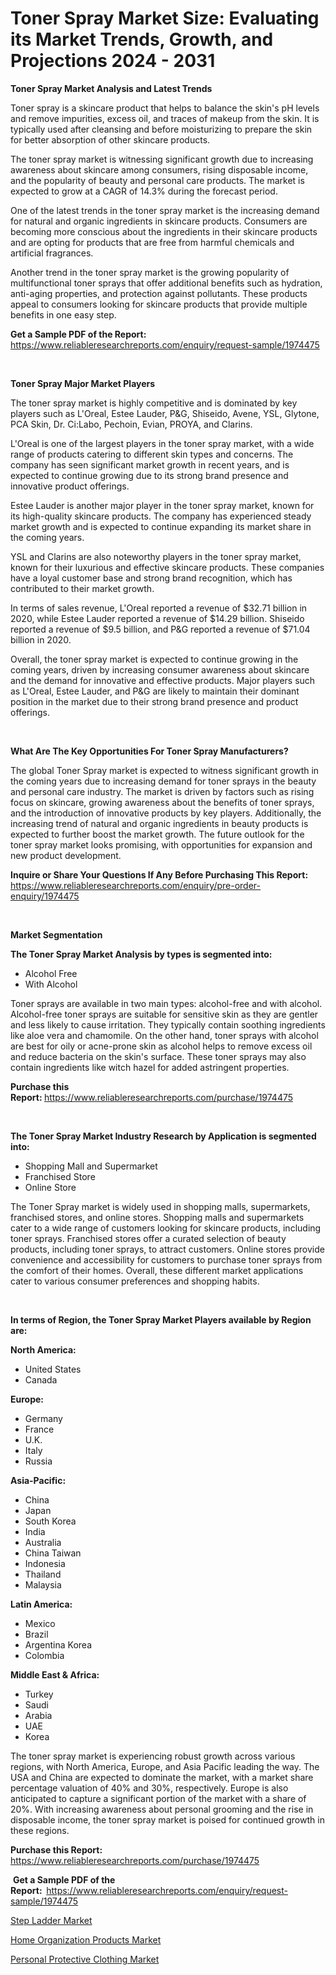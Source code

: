 <p><h1>Toner Spray Market Size: Evaluating its Market Trends, Growth, and Projections 2024 - 2031</h1></p><p><strong>Toner Spray Market Analysis and Latest Trends</strong></p>
<p><p>Toner spray is a skincare product that helps to balance the skin's pH levels and remove impurities, excess oil, and traces of makeup from the skin. It is typically used after cleansing and before moisturizing to prepare the skin for better absorption of other skincare products.</p><p>The toner spray market is witnessing significant growth due to increasing awareness about skincare among consumers, rising disposable income, and the popularity of beauty and personal care products. The market is expected to grow at a CAGR of 14.3% during the forecast period.</p><p>One of the latest trends in the toner spray market is the increasing demand for natural and organic ingredients in skincare products. Consumers are becoming more conscious about the ingredients in their skincare products and are opting for products that are free from harmful chemicals and artificial fragrances.</p><p>Another trend in the toner spray market is the growing popularity of multifunctional toner sprays that offer additional benefits such as hydration, anti-aging properties, and protection against pollutants. These products appeal to consumers looking for skincare products that provide multiple benefits in one easy step.</p></p>
<p><strong>Get a Sample PDF of the Report:&nbsp;</strong> <a href="https://www.reliableresearchreports.com/enquiry/request-sample/1974475">https://www.reliableresearchreports.com/enquiry/request-sample/1974475</a></p>
<p>&nbsp;</p>
<p><strong>Toner Spray Major Market Players</strong></p>
<p><p>The toner spray market is highly competitive and is dominated by key players such as L'Oreal, Estee Lauder, P&G, Shiseido, Avene, YSL, Glytone, PCA Skin, Dr. Ci:Labo, Pechoin, Evian, PROYA, and Clarins.</p><p>L'Oreal is one of the largest players in the toner spray market, with a wide range of products catering to different skin types and concerns. The company has seen significant market growth in recent years, and is expected to continue growing due to its strong brand presence and innovative product offerings.</p><p>Estee Lauder is another major player in the toner spray market, known for its high-quality skincare products. The company has experienced steady market growth and is expected to continue expanding its market share in the coming years.</p><p>YSL and Clarins are also noteworthy players in the toner spray market, known for their luxurious and effective skincare products. These companies have a loyal customer base and strong brand recognition, which has contributed to their market growth.</p><p>In terms of sales revenue, L'Oreal reported a revenue of $32.71 billion in 2020, while Estee Lauder reported a revenue of $14.29 billion. Shiseido reported a revenue of $9.5 billion, and P&G reported a revenue of $71.04 billion in 2020. </p><p>Overall, the toner spray market is expected to continue growing in the coming years, driven by increasing consumer awareness about skincare and the demand for innovative and effective products. Major players such as L'Oreal, Estee Lauder, and P&G are likely to maintain their dominant position in the market due to their strong brand presence and product offerings.</p></p>
<p>&nbsp;</p>
<p><strong>What Are The Key Opportunities For Toner Spray Manufacturers?</strong></p>
<p><p>The global Toner Spray market is expected to witness significant growth in the coming years due to increasing demand for toner sprays in the beauty and personal care industry. The market is driven by factors such as rising focus on skincare, growing awareness about the benefits of toner sprays, and the introduction of innovative products by key players. Additionally, the increasing trend of natural and organic ingredients in beauty products is expected to further boost the market growth. The future outlook for the toner spray market looks promising, with opportunities for expansion and new product development.</p></p>
<p><strong>Inquire or Share Your Questions If Any Before Purchasing This Report:</strong> <a href="https://www.reliableresearchreports.com/enquiry/pre-order-enquiry/1974475">https://www.reliableresearchreports.com/enquiry/pre-order-enquiry/1974475</a></p>
<p>&nbsp;</p>
<p><strong>Market Segmentation</strong></p>
<p><strong>The Toner Spray Market Analysis by types is segmented into:</strong></p>
<p><ul><li>Alcohol Free</li><li>With Alcohol</li></ul></p>
<p><p>Toner sprays are available in two main types: alcohol-free and with alcohol. Alcohol-free toner sprays are suitable for sensitive skin as they are gentler and less likely to cause irritation. They typically contain soothing ingredients like aloe vera and chamomile. On the other hand, toner sprays with alcohol are best for oily or acne-prone skin as alcohol helps to remove excess oil and reduce bacteria on the skin's surface. These toner sprays may also contain ingredients like witch hazel for added astringent properties.</p></p>
<p><strong>Purchase this Report:&nbsp;</strong><a href="https://www.reliableresearchreports.com/purchase/1974475">https://www.reliableresearchreports.com/purchase/1974475</a></p>
<p>&nbsp;</p>
<p><strong>The Toner Spray Market Industry Research by Application is segmented into:</strong></p>
<p><ul><li>Shopping Mall and Supermarket</li><li>Franchised Store</li><li>Online Store</li></ul></p>
<p><p>The Toner Spray market is widely used in shopping malls, supermarkets, franchised stores, and online stores. Shopping malls and supermarkets cater to a wide range of customers looking for skincare products, including toner sprays. Franchised stores offer a curated selection of beauty products, including toner sprays, to attract customers. Online stores provide convenience and accessibility for customers to purchase toner sprays from the comfort of their homes. Overall, these different market applications cater to various consumer preferences and shopping habits.</p></p>
<p>&nbsp;</p>
<p><strong>In terms of Region, the Toner Spray Market Players available by Region are:</strong></p>
<p>
    <p> <strong> North America: </strong>
        <ul>
            <li>United States</li>
            <li>Canada</li>
        </ul>
        </p> 
    <p> <strong> Europe: </strong>
        <ul>
            <li>Germany</li>
            <li>France</li>
            <li>U.K.</li>
            <li>Italy</li>
            <li>Russia</li>
        </ul>
        </p> 
    <p> <strong> Asia-Pacific: </strong>
        <ul>
            <li>China</li>
            <li>Japan</li>
            <li>South Korea</li>
            <li>India</li>
            <li>Australia</li>
            <li>China Taiwan</li>
            <li>Indonesia</li>
            <li>Thailand</li>
            <li>Malaysia</li>
        </ul>
        </p> 
    <p> <strong> Latin America: </strong>
        <ul>
            <li>Mexico</li>
            <li>Brazil</li>
            <li>Argentina Korea</li>
            <li>Colombia</li>
        </ul>
        </p> 
    <p> <strong> Middle East & Africa: </strong>
        <ul>
            <li>Turkey</li>
            <li>Saudi</li>
            <li>Arabia</li>
            <li>UAE</li>
            <li>Korea</li>
        </ul>
    </p>
    </p>
<p><p>The toner spray market is experiencing robust growth across various regions, with North America, Europe, and Asia Pacific leading the way. The USA and China are expected to dominate the market, with a market share percentage valuation of 40% and 30%, respectively. Europe is also anticipated to capture a significant portion of the market with a share of 20%. With increasing awareness about personal grooming and the rise in disposable income, the toner spray market is poised for continued growth in these regions.</p></p>
<p><strong>Purchase this Report: </strong><a href="https://www.reliableresearchreports.com/purchase/1974475">https://www.reliableresearchreports.com/purchase/1974475</a></p>
<p>&nbsp;<strong>Get a Sample PDF of the Report:&nbsp;&nbsp;</strong><a href="https://www.reliableresearchreports.com/enquiry/request-sample/1974475">https://www.reliableresearchreports.com/enquiry/request-sample/1974475</a></p>
<p><strong></strong></p>
<p><p><a href="https://github.com/julyju69/Market-Research-Report-List-2/blob/main/step-ladder-market.md">Step Ladder Market</a></p><p><a href="https://github.com/gdfhhhj/Market-Research-Report-List-3/blob/main/home-organization-products-market.md">Home Organization Products Market</a></p><p><a href="https://github.com/nathandecarvalho/Market-Research-Report-List-2/blob/main/personal-protective-clothing-market.md">Personal Protective Clothing Market</a></p></p>
